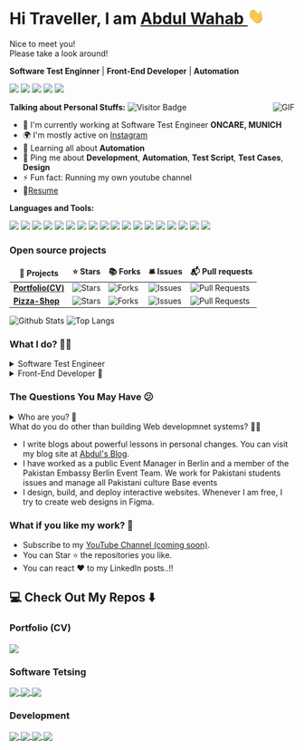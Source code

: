 <p>
<h1>Hi Traveller, I am <a href="https://abdulwahab0.github.io/Portfolio/#/home">Abdul Wahab </a><img src="https://raw.githubusercontent.com/ABSphreak/ABSphreak/master/gifs/Hi.gif" width="30px"></h1>


Nice to meet you!<br>
Please take a look around!<br> 

**Software Test Enginner** | **Front-End Developer** | **Automation** 
</p>

<a href="https://www.linkedin.com/in/abdul-wahab-750174103/"><img src="https://github.com/ashutosh1919/ashutosh1919/blob/master/logos/linkedin.png" width="40" /></a>
<a href="https://github.com/AbdulWahab0"><img src="https://github.com/ashutosh1919/ashutosh1919/blob/master/logos/github-logo.png" width="40" /></a>
<a href="mailto:wahab3060@gmail.com"><img src="https://github.com/ashutosh1919/ashutosh1919/blob/master/logos/google-plus.png" width="40" /></a>
<a href="https://twitter.com/Abdul99860802"><img src="https://github.com/ashutosh1919/ashutosh1919/blob/master/logos/twitter.png" width="40" /></a>
<a href="https://twitter.com/Abdul99860802"><img src="https://github.com/ashutosh1919/ashutosh1919/blob/master/logos/instagram.png" width="40" /></a>





  <img align="right" alt="GIF" src="https://media.giphy.com/media/SWoSkN6DxTszqIKEqv/giphy.gif" />
  
**Talking about Personal Stuffs:** ![Visitor Badge](https://visitor-badge.laobi.icu/badge?page_id=AbdulWahab0)


- 🏢 I'm currently working at Software Test Engineer  **ONCARE, MUNICH** 
- 🌍 I'm mostly active on [Instagram](https://www.instagram.com/abdul_wahab099/)
- 🌱 Learning all about **Automation**
- 💬 Ping me about **Development**, **Automation**, **Test Script**, **Test Cases**, **Design**
- ⚡️ Fun fact: Running my own youtube channel 
- 📝[Resume](https://drive.google.com/file/d/1irNsysNoeBUD4Rn2LPq3g92ndSU4uiXT/view)

**Languages and Tools:**  
<p>
<img src="https://img.shields.io/badge/-CSS3-1572B6?style=flat-square&logo=css3" />
<img src="https://img.shields.io/badge/-Bootstrap-563D7C?style=flat-square&logo=bootstrap"/>
<img src="https://img.shields.io/badge/-JavaScript-yellow?style=flat-square&logo=javascript&logoColor=white&color=yellow"/>
<img src="https://img.shields.io/badge/-TypeScript-007ACC?style=flat-square&logo=typescript"/>
<img src="https://img.shields.io/badge/-node.js-green?&style=flat-square&logo=node.js&logoColor=white"/>
<img src="https://img.shields.io/badge/-MongoDB-black?style=flat-square&logo=mongodb"/>
<img src="https://img.shields.io/badge/-java-E34A86?style=flat-square&logo=java" />
<img src="https://img.shields.io/badge/-Heroku-430098?style=flat-square&logo=heroku"/>
<img src="https://img.shields.io/badge/-GitLab-FCA121?style=flat-square&logo=gitlab"/>
<img src="https://img.shields.io/badge/-Git-black?style=flat-square&logo=git"/>
<img src="https://img.shields.io/badge/-JIRA-blue?style=flat-square&logo=jira"/>
<img src="https://img.shields.io/badge/-Visual Studio Code-007ACC?style=flat-square&logo=visualstudiocode"/>
<img src="https://img.shields.io/badge/-Confuence-172B4D?style=flat-square&logo=confluence"/>
<img src="https://img.shields.io/badge/-Jenkins-black?style=flat-square&logo=Jenkins&"/>
<img src="https://img.shields.io/badge/-Postman-black?style=flat-square&logo=Postman"/>
<img src="https://img.shields.io/badge/-Cypress-grey?&style=flat-square&logo=cypress&color=grey" />
<img src="https://img.shields.io/badge/-Selenium-green?&style=flat-square&logo=selenium&color=green" />
<img src="https://img.shields.io/badge/-Cucumber-green?&style=flat-square&logo=selenium&color=success" />
	</p>

<h3>Open source projects</h3>
<table>
  <thead align="center">
    <tr border: none;>
      <td><b>🎁 Projects</b></td>
      <td><b>⭐ Stars</b></td>
      <td><b>📚 Forks</b></td>
      <td><b>🛎 Issues</b></td>
      <td><b>📬 Pull requests</b></td>
    </tr>
  </thead>
  <tbody>
    <tr>
      <td><a href="https://github.com/AbdulWahab0/abdul.wahab"><b>Portfolio(CV)</b></a></td>
      <td><img alt="Stars" src="https://img.shields.io/github/stars/AbdulWahab0/abdul.wahab?style=flat-square&labelColor=343b41"/></td>
      <td><img alt="Forks" src="https://img.shields.io/github/forks/AbdulWahab0/abdul.wahab?style=flat-square&labelColor=343b41"/></td>
      <td><img alt="Issues" src="https://img.shields.io/github/issues/AbdulWahab0/abdul.wahab?style=flat-square&labelColor=343b41"/></td>
      <td><img alt="Pull Requests" src="https://img.shields.io/github/issues-pr/AbdulWahab0/abdul.wahab?style=flat-square&labelColor=343b41"/></td>
    </tr>
	  <tr>
      <td><a href="https://github.com/AbdulWahab0/Pizza-Shop"><b>Pizza-Shop</b></a></td>
      <td><img alt="Stars" src="https://img.shields.io/github/stars/AbdulWahab0/Pizza-Shop?style=flat-square&labelColor=343b41"/></td>
      <td><img alt="Forks" src="https://img.shields.io/github/forks/AbdulWahab0/Pizza-Shop?style=flat-square&labelColor=343b41"/></td>
      <td><img alt="Issues" src="https://img.shields.io/github/issues/AbdulWahab0/Pizza-Shop?style=flat-square&labelColor=343b41"/></td>
      <td><img alt="Pull Requests" src="https://img.shields.io/github/issues-pr/AbdulWahab0/Pizza-Shop?style=flat-square&labelColor=343b41"/></td>
    </tr>
  </tbody>
</table>

![Github Stats](https://github-readme-stats.vercel.app/api?username=AbdulWahab0&count_private=true&show_icons=true&include_all_commits=true&theme=vue  )
![Top Langs](https://github-readme-stats.vercel.app/api/top-langs/?username=AbdulWahab0&hide=TeX&layout=compact&theme=vue  )

<h3>What I do? 👨‍💻</h3>
<details>
<summary>Software Test Engineer</summary>
</details>
<details>
<summary>Front-End Developer 🍥 </summary>
</details>
<h3>The Questions You May Have 😕</h3>
<details>
  <summary>Who are you? 👨</summary>
  <pre>
  A highly organized, dynamic and enthusiastic Freshly Graduated Master in Computer Science and IT professional with 1.5 year of experience in web development with Testing and technology support with a strong emphasis on frontend Technologies and some Backend Technologies.Detailed oriented with strong problem-solving, work ethics, communication, interpersonal and teamwork skill..<br>
  My name describes my qualities,
  A: Active Learner
  B: Bashful (Shy )
  D: Developer
  U: Unique
  L: Active Lisner
  </pre>
</details>

<summary>What do you do other than building Web developmnet systems? 💁‍♂️</summary>
  <ul>
    <li>I write blogs about powerful lessons in personal changes. You can visit my blog site at <a href="https://www.linkedin.com/pulse/data-scientist-sexiest-job-21st-century-abdul-wahab/?articleId=6326891767505526785#comments-6326891767505526785&trk=public_profile-settings_article_view">Abdul's Blog</a>.</li>
    <li>I have worked as a public Event Manager in Berlin and a member of the Pakistan Embassy Berlin Event Team. We work for Pakistani students issues and manage all Pakistani culture Base events</li>
    <li>I design, build, and deploy interactive websites. Whenever I am free, I try to create web designs in Figma.</li>
  </ul>
</details>

<h3>What if you like my work? 🤩</h3>
<ul>
  <li>Subscribe to my <a href="#">YouTube Channel (coming soon)</a>.</li>
  <li>You can Star ⭐ the repositories you like.</li>
  <li>You can react ❤️ to my LinkedIn posts..!!</li>
</ul>



<h2>💻 Check Out My Repos ⬇️ </h2>
<h3>Portfolio (CV)</h3>
<a href="https://github.com/AbdulWahab0/abdul.wahab">
  <img align="center" src="https://github-readme-stats.vercel.app/api/pin/?username=AbdulWahab0&repo=abdul.wahab&theme=vue  " />
</a>

<h3>Software Tetsing </h3>
<a href="https://github.com/AbdulWahab0/Cypress-E-Commerce-Website">
  <img align="center" src="https://github-readme-stats.vercel.app/api/pin/?username=AbdulWahab0&repo=Cypress-E-Commerce-Website&theme=vue  " />
</a>
<a href="https://github.com/AbdulWahab0/Cypres_RestApi_Automation">
  <img align="center" src="https://github-readme-stats.vercel.app/api/pin/?username=AbdulWahab0&repo=Cypres_RestApi_Automation&theme=vue  " />
</a>
<a href="https://github.com/AbdulWahab0/Cypress-E-Commerce-Website">
  <img align="center" src="https://github-readme-stats.vercel.app/api/pin/?username=AbdulWahab0&repo=Cypress_Signup_Form&theme=vue  " />
</a>




<h3>Development </h3>
<a href="https://github.com/AbdulWahab0/Pizza-Shop">
  <img align="center" src="https://github-readme-stats.vercel.app/api/pin/?username=AbdulWahab0&repo=Pizza-Shop&theme=vue  " />
</a>

<a href="https://github.com/AbdulWahab0/corona_tracker">
  <img align="center" src="https://github-readme-stats.vercel.app/api/pin/?username=AbdulWahab0&repo=corona_tracker&theme=vue  " />
</a>
<a href="https://github.com/AbdulWahab0/Movies-App-React">
  <img align="center" src="https://github-readme-stats.vercel.app/api/pin/?username=AbdulWahab0&repo=corona_tracker&theme=vue  " />
</a>
<a href="https://github.com/AbdulWahab0/Youtube-Clone-React">
  <img align="center" src="https://github-readme-stats.vercel.app/api/pin/?username=AbdulWahab0&repo=Youtube-Clone-React&theme=vue  " />
</a>

